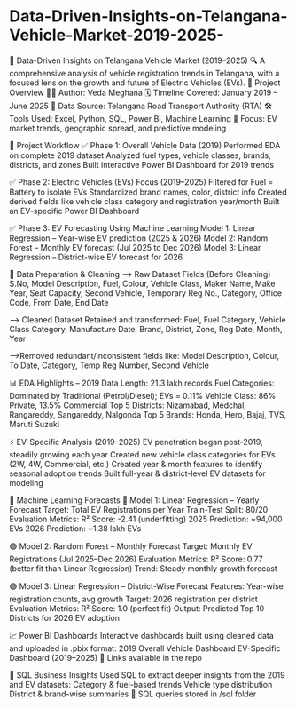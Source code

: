 # Data-Driven-Insights-on-Telangana-Vehicle-Market-2019-2025-
🚗 Data-Driven Insights on Telangana Vehicle Market (2019–2025)
🔍 A comprehensive analysis of vehicle registration trends in Telangana, with a focused lens on the growth and future of Electric Vehicles (EVs).
📌 Project Overview
👩‍💻 Author: Veda Meghana
🗓️ Timeline Covered: January 2019 – June 2025
📂 Data Source: Telangana Road Transport Authority (RTA)
🛠️ Tools Used: Excel, Python, SQL, Power BI, Machine Learning
🎯 Focus: EV market trends, geographic spread, and predictive modeling

🔄 Project Workflow
✅ Phase 1: Overall Vehicle Data (2019)
Performed EDA on complete 2019 dataset
Analyzed fuel types, vehicle classes, brands, districts, and zones
Built interactive Power BI Dashboard for 2019 trends

✅ Phase 2: Electric Vehicles (EVs) Focus (2019–2025)
Filtered for Fuel = Battery to isolate EVs
Standardized brand names, color, district info
Created derived fields like vehicle class category and registration year/month
Built an EV-specific Power BI Dashboard

✅ Phase 3: EV Forecasting Using Machine Learning
Model 1: Linear Regression – Year-wise EV prediction (2025 & 2026)
Model 2: Random Forest – Monthly EV forecast (Jul 2025 to Dec 2026)
Model 3: Linear Regression – District-wise EV forecast for 2026

🧹 Data Preparation & Cleaning
--> Raw Dataset Fields (Before Cleaning)
S.No, Model Description, Fuel, Colour, Vehicle Class, Maker Name, Make Year, Seat Capacity, Second Vehicle, Temporary Reg No., Category, Office Code, From Date, End Date

--> Cleaned Dataset
Retained and transformed:
Fuel, Fuel Category, Vehicle Class Category, Manufacture Date, Brand, District, Zone, Reg Date, Month, Year

-->Removed redundant/inconsistent fields like:
Model Description, Colour, To Date, Category, Temp Reg Number, Second Vehicle

📊 EDA Highlights – 2019
Data Length: 21.3 lakh records
Fuel Categories: Dominated by Traditional (Petrol/Diesel); EVs = 0.11%
Vehicle Class: 86% Private, 13.5% Commercial
Top 5 Districts: Nizamabad, Medchal, Rangareddy, Sangareddy, Nalgonda
Top 5 Brands: Honda, Hero, Bajaj, TVS, Maruti Suzuki

⚡ EV-Specific Analysis (2019–2025)
EV penetration began post-2019, steadily growing each year
Created new vehicle class categories for EVs (2W, 4W, Commercial, etc.)
Created year & month features to identify seasonal adoption trends
Built full-year & district-level EV datasets for modeling

🤖 Machine Learning Forecasts
🔵 Model 1: Linear Regression – Yearly Forecast
Target: Total EV Registrations per Year
Train-Test Split: 80/20
Evaluation Metrics:
R² Score: -2.41 (underfitting)
2025 Prediction: ~94,000 EVs
2026 Prediction: ~1.38 lakh EVs

🟢 Model 2: Random Forest – Monthly Forecast
Target: Monthly EV Registrations (Jul 2025–Dec 2026)
Evaluation Metrics:
R² Score: 0.77 (better fit than Linear Regression)
Trend: Steady monthly growth forecast

🟣 Model 3: Linear Regression – District-Wise Forecast
Features: Year-wise registration counts, avg growth
Target: 2026 registration per district
Evaluation Metrics:
R² Score: 1.0 (perfect fit)
Output: Predicted Top 10 Districts for 2026 EV adoption

📈 Power BI Dashboards
Interactive dashboards built using cleaned data and uploaded in .pbix format:
2019 Overall Vehicle Dashboard
EV-Specific Dashboard (2019–2025)
📎 Links available in the repo

🧾 SQL Business Insights
Used SQL to extract deeper insights from the 2019 and EV datasets:
Category & fuel-based trends
Vehicle type distribution
District & brand-wise summaries
📎 SQL queries stored in /sql folder
